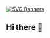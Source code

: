 [![SVG Banners](https://svg-banners.vercel.app/api?type=luminance&text1=Luminance%20🌻&width=800&height=400)](https://github.com/Akshay090/svg-banners)
## Hi there 👋

<!--
**Mehedi556/Mehedi556** is a ✨ _special_ ✨ repository because its `README.md` (this file) appears on your GitHub profile.

Here are some ideas to get you started:

- 🔭 I’m currently working on ...
- 🌱 I’m currently learning ...
- 👯 I’m looking to collaborate on ...
- 🤔 I’m looking for help with ...
- 💬 Ask me about ...
- 📫 How to reach me: ...
- 😄 Pronouns: ...
- ⚡ Fun fact: ...
-->
